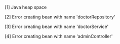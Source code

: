 ﻿[1] Java heap space

[2] Error creating bean with name 'doctorRepository'

[3] Error creating bean with name 'doctorService'

[4] Error creating bean with name 'adminController'